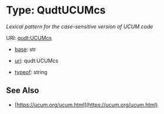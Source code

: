 # Type: QudtUCUMcs




_Lexical pattern for the case-sensitive version of UCUM code_



URI: [qudt:UCUMcs](qudt:UCUMcs)

* [base](https://w3id.org/linkml/base): str

* [uri](https://w3id.org/linkml/uri): qudt:UCUMcs


* [typeof](https://w3id.org/linkml/typeof): string







## See Also

* [https://ucum.org/ucum.html](https://ucum.org/ucum.html)


